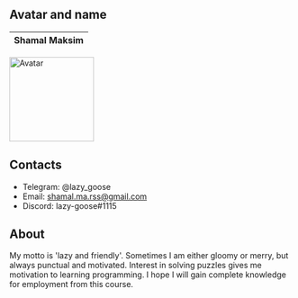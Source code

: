## Avatar and name
  | Shamal Maksim |
  | ------------- |

  <img
    width="150"
    alt="Avatar"
    src="https://user-images.githubusercontent.com/119844669/206929715-9a14cc49-b91f-4af0-aa41-d41a008e78d8.jpg"
  />

## Contacts
  - Telegram: @lazy_goose
  - Email: shamal.ma.rss@gmail.com
  - Discord: lazy-goose#1115

## About
  My motto is 'lazy and friendly'. Sometimes I am either gloomy or merry, but always punctual and motivated. Interest in solving puzzles gives me motivation to learning programming. I hope I will gain complete knowledge for employment from this course.
